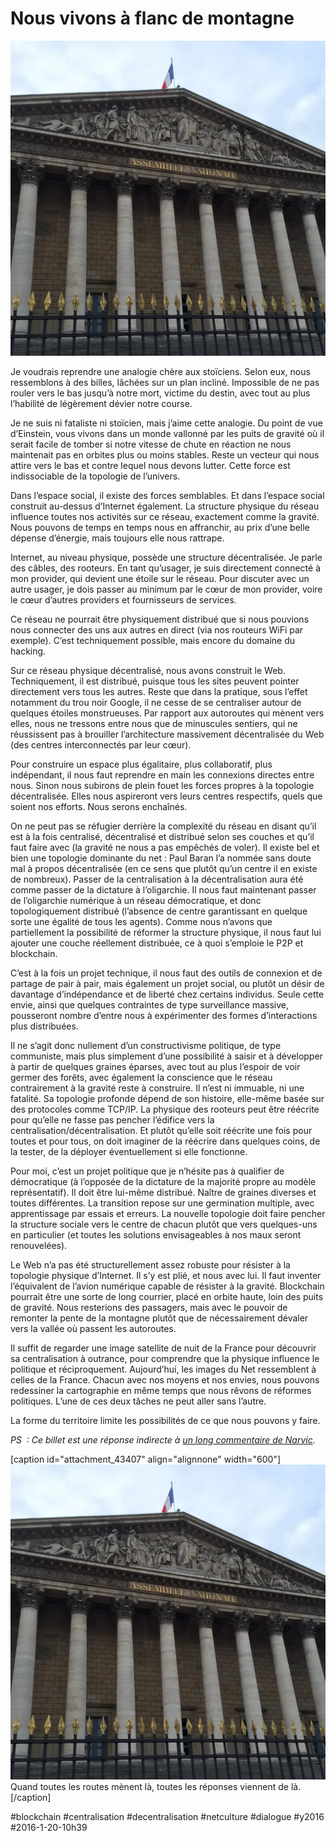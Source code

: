 # Nous vivons à flanc de montagne

![](_i/IMG_4253.webp)

Je voudrais reprendre une analogie chère aux stoïciens. Selon eux, nous ressemblons à des billes, lâchées sur un plan incliné. Impossible de ne pas rouler vers le bas jusqu’à notre mort, victime du destin, avec tout au plus l’habilité de légèrement dévier notre course.

Je ne suis ni fataliste ni stoïcien, mais j’aime cette analogie. Du point de vue d’Einstein, vous vivons dans un monde vallonné par les puits de gravité où il serait facile de tomber si notre vitesse de chute en réaction ne nous maintenait pas en orbites plus ou moins stables. Reste un vecteur qui nous attire vers le bas et contre lequel nous devons lutter. Cette force est indissociable de la topologie de l’univers.

Dans l’espace social, il existe des forces semblables. Et dans l’espace social construit au-dessus d’Internet également. La structure physique du réseau influence toutes nos activités sur ce réseau, exactement comme la gravité. Nous pouvons de temps en temps nous en affranchir, au prix d’une belle dépense d’énergie, mais toujours elle nous rattrape.

Internet, au niveau physique, possède une structure décentralisée. Je parle des câbles, des rooteurs. En tant qu’usager, je suis directement connecté à mon provider, qui devient une étoile sur le réseau. Pour discuter avec un autre usager, je dois passer au minimum par le cœur de mon provider, voire le cœur d’autres providers et fournisseurs de services.

Ce réseau ne pourrait être physiquement distribué que si nous pouvions nous connecter des uns aux autres en direct (via nos routeurs WiFi par exemple). C’est techniquement possible, mais encore du domaine du hacking.

Sur ce réseau physique décentralisé, nous avons construit le Web. Techniquement, il est distribué, puisque tous les sites peuvent pointer directement vers tous les autres. Reste que dans la pratique, sous l’effet notamment du trou noir Google, il ne cesse de se centraliser autour de quelques étoiles monstrueuses. Par rapport aux autoroutes qui mènent vers elles, nous ne tressons entre nous que de minuscules sentiers, qui ne réussissent pas à brouiller l’architecture massivement décentralisée du Web (des centres interconnectés par leur cœur).

Pour construire un espace plus égalitaire, plus collaboratif, plus indépendant, il nous faut reprendre en main les connexions directes entre nous. Sinon nous subirons de plein fouet les forces propres à la topologie décentralisée. Elles nous aspireront vers leurs centres respectifs, quels que soient nos efforts. Nous serons enchaînés.

On ne peut pas se réfugier derrière la complexité du réseau en disant qu’il est à la fois centralisé, décentralisé et distribué selon ses couches et qu’il faut faire avec (la gravité ne nous a pas empêchés de voler). Il existe bel et bien une topologie dominante du net : Paul Baran l’a nommée sans doute mal à propos décentralisée (en ce sens que plutôt qu’un centre il en existe de nombreux). Passer de la centralisation à la décentralisation aura été comme passer de la dictature à l’oligarchie. Il nous faut maintenant passer de l’oligarchie numérique à un réseau démocratique, et donc topologiquement distribué (l’absence de centre garantissant en quelque sorte une égalité de tous les agents). Comme nous n’avons que partiellement la possibilité de réformer la structure physique, il nous faut lui ajouter une couche réellement distribuée, ce à quoi s’emploie le P2P et blockchain.

C’est à la fois un projet technique, il nous faut des outils de connexion et de partage de pair à pair, mais également un projet social, ou plutôt un désir de davantage d’indépendance et de liberté chez certains individus. Seule cette envie, ainsi que quelques contraintes de type surveillance massive, pousseront nombre d’entre nous à expérimenter des formes d’interactions plus distribuées.

Il ne s’agit donc nullement d’un constructivisme politique, de type communiste, mais plus simplement d’une possibilité à saisir et à développer à partir de quelques graines éparses, avec tout au plus l’espoir de voir germer des forêts, avec également la conscience que le réseau contrairement à la gravité reste à construire. Il n’est ni immuable, ni une fatalité. Sa topologie profonde dépend de son histoire, elle-même basée sur des protocoles comme TCP/IP. La physique des rooteurs peut être réécrite pour qu’elle ne fasse pas pencher l’édifice vers la centralisation/décentralisation. Et plutôt qu’elle soit réécrite une fois pour toutes et pour tous, on doit imaginer de la réécrire dans quelques coins, de la tester, de la déployer éventuellement si elle fonctionne.

Pour moi, c’est un projet politique que je n’hésite pas à qualifier de démocratique (à l’opposée de la dictature de la majorité propre au modèle représentatif). Il doit être lui-même distribué. Naître de graines diverses et toutes différentes. La transition repose sur une germination multiple, avec apprentissage par essais et erreurs. La nouvelle topologie doit faire pencher la structure sociale vers le centre de chacun plutôt que vers quelques-uns en particulier (et toutes les solutions envisageables à nos maux seront renouvelées).

Le Web n’a pas été structurellement assez robuste pour résister à la topologie physique d’Internet. Il s’y est plié, et nous avec lui. Il faut inventer l’équivalent de l’avion numérique capable de résister à la gravité. Blockchain pourrait être une sorte de long courrier, placé en orbite haute, loin des puits de gravité. Nous resterions des passagers, mais avec le pouvoir de remonter la pente de la montagne plutôt que de nécessairement dévaler vers la vallée où passent les autoroutes.

Il suffit de regarder une image satellite de nuit de la France pour découvrir sa centralisation à outrance, pour comprendre que la physique influence le politique et réciproquement. Aujourd’hui, les images du Net ressemblent à celles de la France. Chacun avec nos moyens et nos envies, nous pouvons redessiner la cartographie en même temps que nous rêvons de réformes politiques. L’une de ces deux tâches ne peut aller sans l’autre.

La forme du territoire limite les possibilités de ce que nous pouvons y faire.

*PS  : Ce billet est une réponse indirecte à [un long commentaire de Narvic](les-maux-du-web-sont-dans-sa-topologie/#com43261.md).*

[caption id="attachment\_43407" align="alignnone" width="600"]![Quand toutes les routes mènent là, toutes les réponses viennent de là.](_i/IMG_4253.webp) Quand toutes les routes mènent là, toutes les réponses viennent de là.[/caption]

#blockchain #centralisation #decentralisation #netculture #dialogue #y2016 #2016-1-20-10h39

